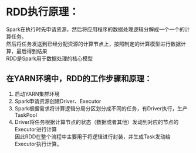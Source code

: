 # RDD执行原理：
Spark在执行时先申请资源，然后将应用程序的数据处理逻辑分解成一个一个的计算任务。  
然后将任务发送到已经分配资源的计算节点上，按照制定的计算模型进行数据计算，最后得到结果  
RDD是Spark用于数据处理的核心模型
## 在YARN环境中，RDD的工作步骤和原理：
1. 启动YARN集群环境
2. Spark申请资源创建Driver、Executor
3. Spark根据需求将计算逻辑分局分区划分成不同的任务，有Driver执行，生产TaskPool
4. Driver将任务根据计算节点的状态（数据或者其他）发动到对应的节点的Executor进行计算  
因此RDD在整个流程中主要用于将逻辑进行封装，并生成Task发动给Executor执行计算。